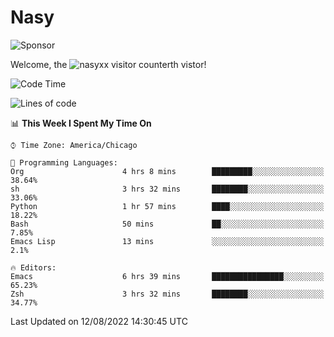 # Nasy

<!--
<p align="center">
<img height="200" src="https://github-readme-stats.vercel.app/api?username=nasyxx&count_private=true&show_icons=true&theme=dracula&include_all_commits=true"/>
<img height="200" src="https://github-readme-stats.vercel.app/api/top-langs/?username=nasyxx&theme=dracula&hide=html,jupyter+notebook&count_private=true&show_icons=true"/>
</p>

  
----------------
-->

![Sponsor](https://img.shields.io/static/v1.svg?label=Sponsor&message=%E2%9D%A4&logo=GitHub&style=flat&color=pink)
 
Welcome, the ![nasyxx visitor counter](https://count.getloli.com/get/@nasyxx?theme=rule34)th vistor!
 
<!--START_SECTION:waka-->
![Code Time](http://img.shields.io/badge/Code%20Time-2%2C552%20hrs%2041%20mins-blue)

![Lines of code](https://img.shields.io/badge/From%20Hello%20World%20I%27ve%20Written-5%20Million%20lines%20of%20code-blue)

📊 **This Week I Spent My Time On** 

```text
⌚︎ Time Zone: America/Chicago

💬 Programming Languages: 
Org                      4 hrs 8 mins        █████████░░░░░░░░░░░░░░░░   38.64% 
sh                       3 hrs 32 mins       ████████░░░░░░░░░░░░░░░░░   33.06% 
Python                   1 hr 57 mins        ████░░░░░░░░░░░░░░░░░░░░░   18.22% 
Bash                     50 mins             ██░░░░░░░░░░░░░░░░░░░░░░░   7.85% 
Emacs Lisp               13 mins             ░░░░░░░░░░░░░░░░░░░░░░░░░   2.1%

🔥 Editors: 
Emacs                    6 hrs 39 mins       ████████████████░░░░░░░░░   65.23% 
Zsh                      3 hrs 32 mins       ████████░░░░░░░░░░░░░░░░░   34.77%

```


 Last Updated on 12/08/2022 14:30:45 UTC
<!--END_SECTION:waka-->

<!-- ![visitors](https://visitor-badge.laobi.icu/badge?page_id=nasyxx.nasyxx) -->
